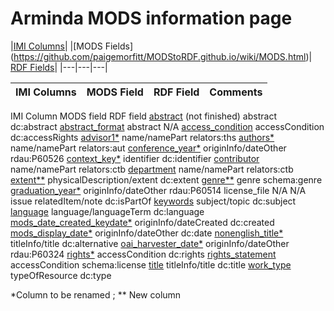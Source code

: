 <!DOCTYPE html>

 <h1>Arminda MODS information page</h1> 
 
|[IMI Columns](https://github.com/paigemorfitt/MODStoRDF.github.io/wiki/IMI.html)| |[MODS Fields] (https://github.com/paigemorfitt/MODStoRDF.github.io/wiki/MODS.html)| [RDF Fields](https://github.com/paigemorfitt/MODStoRDF.github.io/wiki/RDF.html)|
|---|---|---|


|IMI Columns | MODS Field | RDF Field| Comments|
|---|---|---|---|
   <th>IMI Column</th>
    <th>MODS field</th>
    <th>RDF field</th>
  </tr>
  <tr>
    <td><a href="abstract.html">abstract</a> (not finished)</td>
    <td>abstract</td>
    <td>dc:abstract</td>
  </tr>
  <tr>
    <td><a href="abstract_format.html">abstract_format</a></td>
    <td>abstract</td>
    <td>N/A</td>
   </tr>
   <tr>
    <td><a href="access_condition.html">access_condition</a></td>
    <td>accessCondition</td>
    <td>dc:accessRights</td>
  </tr>
   <tr>
    <td><a href="IMI.advisor.html">advisor1*</a></td>
    <td>name/namePart</td>
    <td>relators:ths</td>
  </tr>
     <tr>
    <td><a href="authors.html">authors*</a></td>
    <td>name/namePart</td>
    <td>relators:aut</td>
  </tr>
  <tr>
    <td><a href="conference_year.html">conference_year*</a></td>
    <td>originInfo/dateOther</td>
    <td>rdau:P60526</td>
  </tr>
     <tr>
    <td><a href="context_key.html">context_key*</a></td>
    <td>identifier</td>
    <td>dc:identifier</td>
  </tr>
  <tr>
    <td><a href="contributors.html">contributor</a></td>
    <td>name/namePart</td>
    <td>relators:ctb</td>
  </tr>
  <tr>
    <td><a href="department.html">department</a></td>
    <td>name/namePart</td>
    <td>relators:ctb</td>
  </tr>
  <tr>
    <td><a href="extent.html">extent**</a></td>
    <td>physicalDescription/extent</td>
    <td>dc:extent</td>
  </tr>
  <tr>
    <td><a href="genre.html">genre**</a></td>
    <td>genre</td>
    <td>schema:genre</td>
  </tr>
  <tr>
    <td><a href="graduation_year.html">graduation_year*</a></td>
    <td>originInfo/dateOther</td>
    <td>rdau:P60514</td>
  </tr>
    <tr>
    <td>license_file</td>
    <td>N/A</td>
    <td>N/A</td>
  </tr>
  <tr>
    <td>issue</td>
    <td>relatedItem/note</td>
    <td>dc:isPartOf</td>
  </tr>
    <tr>
    <td><a href="keywords.html">keywords</a></td>
    <td>subject/topic</td>
    <td>dc:subject</td>
  </tr>
    <tr>
    <td><a href="language.html">language</a></td>
    <td>language/languageTerm</td>
    <td>dc:language</td>
  </tr>
  <tr>
    <td><a href="mods_date_created_keydate.html">mods_date_created_keydate*</a></td>
    <td>originInfo/dateCreated</td>
    <td>dc:created</td>
  </tr>
    <tr>
    <td><a href="mods_display_date.html">mods_display_date*</a></td>
    <td>originInfo/dateOther</td>
    <td>dc:date</td>
  </tr>
    <tr>
    <td><a href="nonenglish_title.html">nonenglish_title*</a></td>
    <td>titleInfo/title</td>
    <td>dc:alternative</td>
  </tr>
    <tr>
    <td><a href="oai_harvester_date.html">oai_harvester_date*</a></td>
    <td>originInfo/dateOther</td>
    <td>rdau:P60324</td>
  </tr>
   <tr>
    <td><a href="rights.html">rights*</a></td>
    <td>accessCondition</td>
    <td>dc:rights</td>
  </tr>
   <tr>
    <td><a href="rights_statement.html">rights_statement</a></td>
    <td>accessCondition</td>
    <td>schema:license</td>
  </tr>
  <tr>
    <td><a href="title.html">title</a></td>
    <td>titleInfo/title</td>
    <td>dc:title</td>
  </tr>
  <tr>
    <td><a href="work_type.html">work_type</a></td>
    <td>typeOfResource</td>
    <td>dc:type</td>
  </tr>
</table>
<p>*Column to be renamed ; ** New column</p>
</body>